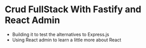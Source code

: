 # Crud FullStack With Fastify and React Admin

- Building it to test the alternatives to Express.js
- Using React admin to learn a little more about React
